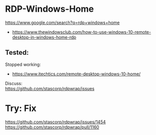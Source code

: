 # RDP-Windows-Home
https://www.google.com/search?q=rdp+windows+home

- https://www.thewindowsclub.com/how-to-use-windows-10-remote-desktop-in-windows-home-rdp

## Tested:
Stopped working:
- https://www.itechtics.com/remote-desktop-windows-10-home/


Discuss:  
https://github.com/stascorp/rdpwrap/issues


# Try: Fix
https://github.com/stascorp/rdpwrap/issues/1454  
https://github.com/stascorp/rdpwrap/pull/1160
